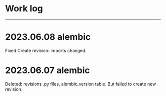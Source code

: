# Work log

---

# 2023.06.08 alembic
Fixed Create revision: imports changed.


# 2023.06.07 alembic
Deleted: revisions .py files, alembic_version table.
But failed to create new revision. 
